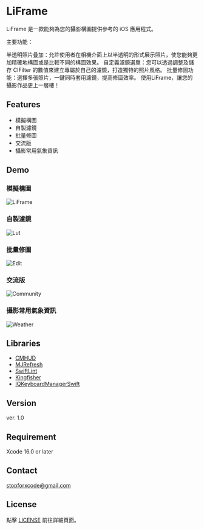 
# LiFrame

LiFrame 是一款能夠為您的攝影構圖提供參考的 iOS 應用程式。

主要功能：

半透明照片叠加：允許使用者在相機介面上以半透明的形式展示照片，使您能夠更加精確地構圖或是比較不同的構圖效果。
自定義濾鏡選單：您可以透過調整及儲存 CIFilter 的數值來建立專屬於自己的濾鏡，打造獨特的照片風格。
批量修圖功能：選擇多張照片，一鍵同時套用濾鏡，提高修圖效率。
使用LiFrame，讓您的攝影作品更上一層樓！

## Features

- 模擬構圖
- 自製濾鏡
- 批量修圖
- 交流版
- 攝影常用氣象資訊

## Demo
### 模擬構圖
![LiFrame](https://github.com/stopshien/LiFrame/assets/114555906/c4fcfeeb-2f58-43b4-9448-039c0d16a1fe)
### 自製濾鏡
![Lut](https://github.com/stopshien/LiFrame/assets/114555906/208f0d13-da41-4c8f-bafb-0fde6410bc7c)
### 批量修圖
![Edit](https://github.com/stopshien/LiFrame/assets/114555906/8b29ebe6-93d6-4a70-a189-57faeeb1f960)
### 交流版
![Community](https://github.com/stopshien/LiFrame/assets/114555906/47dd4b96-92b0-46ef-a8a1-17e6da48b9ac)
### 攝影常用氣象資訊
![Weather](https://github.com/stopshien/LiFrame/assets/114555906/c10e7200-1cf8-40d7-888c-2b593fb7a861)

## Libraries
- [CMHUD](URL "https://github.com/Incetro/CMHUD")
- [MJRefresh](URL "https://github.com/CoderMJLee/MJRefresh")
- [SwiftLint](URL "https://github.com/realm/SwiftLint")
- [Kingfisher](URL "https://github.com/onevcat/Kingfisher")
- [IQKeyboardManagerSwift](URL "https://github.com/acegg/IQKeyboardManagerSwift")

## Version
ver. 1.0

## Requirement
Xcode 16.0 or later

## Contact
stopforxcode@gmail.com


## License

點擊 [LICENSE](https://github.com/stopshien/LiFrame/blob/main/LICENSE) 前往詳細頁面。
